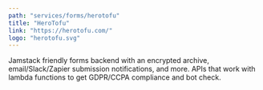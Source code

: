 ```yaml
---
path: "services/forms/herotofu"
title: "HeroTofu"
link: "https://herotofu.com/"
logo: "herotofu.svg"
---
```


Jamstack friendly forms backend with an encrypted archive, email/Slack/Zapier submission notifications, and more. APIs that work with lambda functions to get GDPR/CCPA compliance and bot check.
